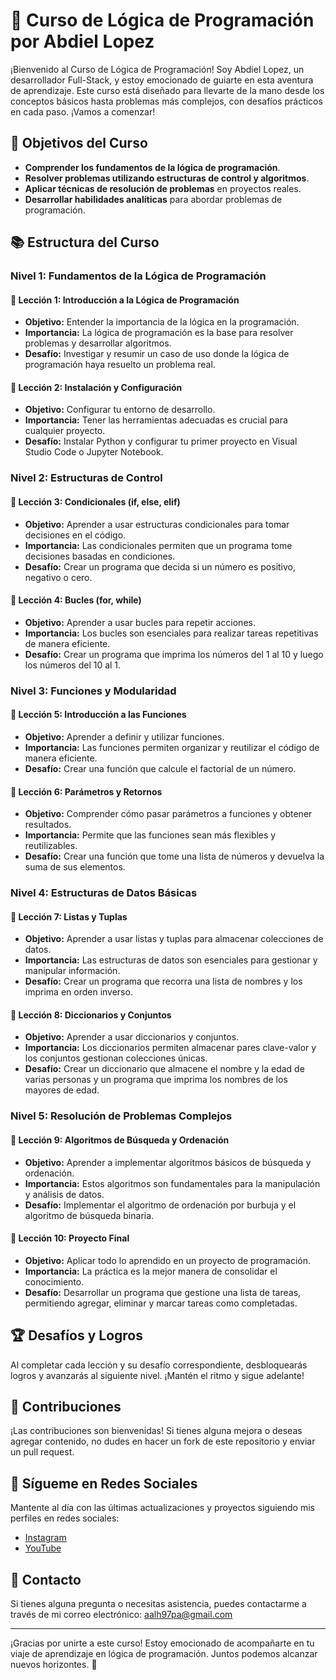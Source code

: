 <!--
 Copyright (c) 2024 Abdiel
 
 This software is released under the MIT License.
 https://opensource.org/licenses/MIT
-->

# 🧩 Curso de Lógica de Programación por Abdiel Lopez

¡Bienvenido al Curso de Lógica de Programación! Soy Abdiel Lopez, un desarrollador Full-Stack, y estoy emocionado de guiarte en esta aventura de aprendizaje. Este curso está diseñado para llevarte de la mano desde los conceptos básicos hasta problemas más complejos, con desafíos prácticos en cada paso. ¡Vamos a comenzar!

## 🎯 Objetivos del Curso

- **Comprender los fundamentos de la lógica de programación**.
- **Resolver problemas utilizando estructuras de control y algoritmos**.
- **Aplicar técnicas de resolución de problemas** en proyectos reales.
- **Desarrollar habilidades analíticas** para abordar problemas de programación.

## 📚 Estructura del Curso

### Nivel 1: Fundamentos de la Lógica de Programación

#### 📝 Lección 1: Introducción a la Lógica de Programación
- **Objetivo:** Entender la importancia de la lógica en la programación.
- **Importancia:** La lógica de programación es la base para resolver problemas y desarrollar algoritmos.
- **Desafío:** Investigar y resumir un caso de uso donde la lógica de programación haya resuelto un problema real.

#### 📝 Lección 2: Instalación y Configuración
- **Objetivo:** Configurar tu entorno de desarrollo.
- **Importancia:** Tener las herramientas adecuadas es crucial para cualquier proyecto.
- **Desafío:** Instalar Python y configurar tu primer proyecto en Visual Studio Code o Jupyter Notebook.

### Nivel 2: Estructuras de Control

#### 📝 Lección 3: Condicionales (if, else, elif)
- **Objetivo:** Aprender a usar estructuras condicionales para tomar decisiones en el código.
- **Importancia:** Las condicionales permiten que un programa tome decisiones basadas en condiciones.
- **Desafío:** Crear un programa que decida si un número es positivo, negativo o cero.

#### 📝 Lección 4: Bucles (for, while)
- **Objetivo:** Aprender a usar bucles para repetir acciones.
- **Importancia:** Los bucles son esenciales para realizar tareas repetitivas de manera eficiente.
- **Desafío:** Crear un programa que imprima los números del 1 al 10 y luego los números del 10 al 1.

### Nivel 3: Funciones y Modularidad

#### 📝 Lección 5: Introducción a las Funciones
- **Objetivo:** Aprender a definir y utilizar funciones.
- **Importancia:** Las funciones permiten organizar y reutilizar el código de manera eficiente.
- **Desafío:** Crear una función que calcule el factorial de un número.

#### 📝 Lección 6: Parámetros y Retornos
- **Objetivo:** Comprender cómo pasar parámetros a funciones y obtener resultados.
- **Importancia:** Permite que las funciones sean más flexibles y reutilizables.
- **Desafío:** Crear una función que tome una lista de números y devuelva la suma de sus elementos.

### Nivel 4: Estructuras de Datos Básicas

#### 📝 Lección 7: Listas y Tuplas
- **Objetivo:** Aprender a usar listas y tuplas para almacenar colecciones de datos.
- **Importancia:** Las estructuras de datos son esenciales para gestionar y manipular información.
- **Desafío:** Crear un programa que recorra una lista de nombres y los imprima en orden inverso.

#### 📝 Lección 8: Diccionarios y Conjuntos
- **Objetivo:** Aprender a usar diccionarios y conjuntos.
- **Importancia:** Los diccionarios permiten almacenar pares clave-valor y los conjuntos gestionan colecciones únicas.
- **Desafío:** Crear un diccionario que almacene el nombre y la edad de varias personas y un programa que imprima los nombres de los mayores de edad.

### Nivel 5: Resolución de Problemas Complejos

#### 📝 Lección 9: Algoritmos de Búsqueda y Ordenación
- **Objetivo:** Aprender a implementar algoritmos básicos de búsqueda y ordenación.
- **Importancia:** Estos algoritmos son fundamentales para la manipulación y análisis de datos.
- **Desafío:** Implementar el algoritmo de ordenación por burbuja y el algoritmo de búsqueda binaria.

#### 📝 Lección 10: Proyecto Final
- **Objetivo:** Aplicar todo lo aprendido en un proyecto de programación.
- **Importancia:** La práctica es la mejor manera de consolidar el conocimiento.
- **Desafío:** Desarrollar un programa que gestione una lista de tareas, permitiendo agregar, eliminar y marcar tareas como completadas.

## 🏆 Desafíos y Logros

Al completar cada lección y su desafío correspondiente, desbloquearás logros y avanzarás al siguiente nivel. ¡Mantén el ritmo y sigue adelante!

## 🤝 Contribuciones

¡Las contribuciones son bienvenidas! Si tienes alguna mejora o deseas agregar contenido, no dudes en hacer un fork de este repositorio y enviar un pull request.

## 📲 Sígueme en Redes Sociales

Mantente al día con las últimas actualizaciones y proyectos siguiendo mis perfiles en redes sociales:

- [Instagram](https://instagram.com/mr_ecommerce.py)
- [YouTube](https://www.youtube.com/channel/UCiS1LucTw-3BVEbzRMsldhQ)

## 📧 Contacto

Si tienes alguna pregunta o necesitas asistencia, puedes contactarme a través de mi correo electrónico: aalh97pa@gmail.com

---

¡Gracias por unirte a este curso! Estoy emocionado de acompañarte en tu viaje de aprendizaje en lógica de programación. Juntos podemos alcanzar nuevos horizontes. 🚀
